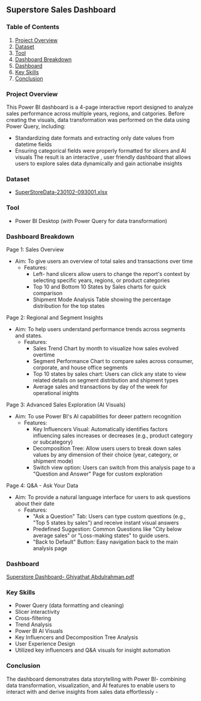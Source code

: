 ## Superstore Sales Dashboard

### Table of Contents
1. [Project Overview](#project-overview)
2. [Dataset](#dataset)
3. [Tool](#tool)
4. [Dashboard Breakdown](#dashboard-breakdown)
5. [Dashboard](#dashboard)
6. [Key Skills](#key-skills)
7. [Conclusion](#conclusion)

### Project Overview
This Power BI dashboard is a 4-page interactive report designed to analyze sales performance across multiple years, regions, and catgories. Before creating the visuals, data transformation was performed on the data using Power Query, including:
- Standardizing date formats and extracting only date values from datetime fields
- Ensuring categorical fields were properly formatted for slicers and AI visuals
The result is an interactive , user friendly dashboard that allows users to explore sales data dynamically and gain actionabe insights

### Dataset
- [SuperStoreData-230102-093001.xlsx](https://github.com/user-attachments/files/22709408/SuperStoreData-230102-093001.xlsx)

### Tool
- Power BI Desktop (with Power Query for data transformation)

### Dashboard Breakdown

Page 1: Sales Overview
 - Aim: To give users an overview of total sales and transactions over time
    - Features:
      - Left- hand slicers allow users to change the report's context by selecting specific years, regions, or product categories
      - Top 10 and Bottom 10 States by Sales charts for quick comparison
      - Shipment Mode Analysis Table showing the percentage distribution for the top states

Page 2: Regional and Segment Insights
 - Aim: To help users understand performance trends across segments and states.
    - Features:
        - Sales Trend Chart by month to visualize how sales evolved overtime
        - Segment Performance Chart to compare sales across consumer, corporate, and house office segments
        - Top 10 states by sales chart: Users can click any state to view related details on segment distribution and shipment types
        - Average sales and transactions by day of the week for operational inights

Page 3: Advanced Sales Exploration (AI Visuals)
 - Aim: To use Power BI's AI capabilities for deeer pattern recognition
    - Features:
       - Key Influencers Visual: Automatically identifies factors influencing sales increases or decreases (e.g., product category or subcategory)
       - Decomposition Tree: Allow users users to break down sales values by any dimension of their choice (year, category, or shipment mode)
       - Switch view option: Users can switch from this analysis page to a "Question and Answer" Page for custom exploration

Page 4: Q&A - Ask Your Data
 - Aim: To provide a natural language interface for users to ask questions about their date
    - Features:
       - "Ask a Question" Tab: Users can type custom questions (e.g., "Top 5 states by sales") and receive instant visual answers
       - Predefined Suggestion: Common Questions like "City below average sales" or "Loss-making states" to guide users.
       - "Back to Default" Button: Easy navigation back to the main analysis page

### Dashboard
[Superstore Dashboard- Ghiyathat Abdulrahman.pdf](https://github.com/user-attachments/files/22709811/Superstore.Dashboard-.Ghiyathat.Abdulrahman.pdf)

### Key Skills
- Power Query (data formatting and cleaning)
- Slicer interactivity
- Cross-filtering
- Trend Analysis
- Power BI AI Visuals
- Key Influencers and Decomposition Tree Analysis
- User Experience Design
- Utilized key influencers and Q&A visuals for insight automation

### Conclusion
The dashboard demonstrates data storytelling with Power BI- combining data transformation, visualization, and AI features to enable users to interact with and derive insights from sales data effortlessly
    - 

